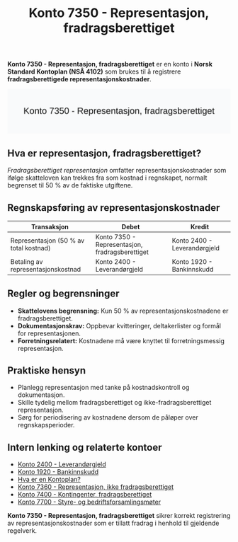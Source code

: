 ﻿---
title: "Konto 7350 - Representasjon, fradragsberettiget"
meta_title: "7350-representasjon-fradragsberettiget"
meta_description: '**Konto 7350 - Representasjon, fradragsberettiget** er en konto i **Norsk Standard Kontoplan (NSÂ 4102)** som brukes til å registrere **fradragsberettigede rep...'
slug: 7350-representasjon-fradragsberettiget
type: blog
layout: pages/single
---

**Konto 7350 - Representasjon, fradragsberettiget** er en konto i **Norsk Standard Kontoplan (NSÂ 4102)** som brukes til å registrere **fradragsberettigede representasjonskostnader**.

![Illustrasjon av konto 7350 Representasjon, fradragsberettiget](7350-representasjon-fradragsberettiget-image.svg)

## Hva er representasjon, fradragsberettiget?

*Fradragsberettiget representasjon* omfatter representasjonskostnader som ifølge skatteloven kan trekkes fra som kostnad i regnskapet, normalt begrenset til 50 % av de faktiske utgiftene.

## Regnskapsføring av representasjonskostnader

| Transaksjon                                  | Debet                                             | Kredit                         |
|----------------------------------------------|---------------------------------------------------|--------------------------------|
| Representasjon (50 % av total kostnad)       | Konto 7350 - Representasjon, fradragsberettiget   | Konto 2400 - Leverandørgjeld   |
| Betaling av representasjonskostnad           | Konto 2400 - Leverandørgjeld                      | Konto 1920 - Bankinnskudd      |

## Regler og begrensninger

* **Skattelovens begrensning:** Kun 50 % av representasjonskostnadene er fradragsberettiget.
* **Dokumentasjonskrav:** Oppbevar kvitteringer, deltakerlister og formål for representasjonen.
* **Forretningsrelatert:** Kostnadene må være knyttet til forretningsmessig representasjon.

## Praktiske hensyn

* Planlegg representasjon med tanke på kostnadskontroll og dokumentasjon.
* Skille tydelig mellom fradragsberettiget og ikke-fradragsberettiget representasjon.
* Sørg for periodisering av kostnadene dersom de påløper over regnskapsperioder.

## Intern lenking og relaterte kontoer

* [Konto 2400 - Leverandørgjeld](/blogs/kontoplan/2400-leverandorgjeld "Konto 2400 - Leverandørgjeld")
* [Konto 1920 - Bankinnskudd](/blogs/kontoplan/1920-bankinnskudd "Konto 1920 - Bankinnskudd")
* [Hva er en Kontoplan?](/blogs/regnskap/hva-er-kontoplan "Hva er en Kontoplan? Komplett Guide til Kontoplaner i Norsk Regnskap")
* [Konto 7360 - Representasjon, ikke fradragsberettiget](/blogs/kontoplan/7360-representasjon-ikke-fradragsberettiget "Konto 7360 - Representasjon, ikke fradragsberettiget")
* [Konto 7400 - Kontingenter, fradragsberettiget](/blogs/kontoplan/7400-kontingenter-fradragsberettiget "Konto 7400 - Kontingenter, fradragsberettiget")
* [Konto 7700 - Styre- og bedriftsforsamlingsmøter](/blogs/kontoplan/7700-styre-og-bedriftsforsamlingsmoter "Konto 7700 - Styre- og bedriftsforsamlingsmøter")

**Konto 7350 - Representasjon, fradragsberettiget** sikrer korrekt registrering av representasjonskostnader som er tillatt fradrag i henhold til gjeldende regelverk.






